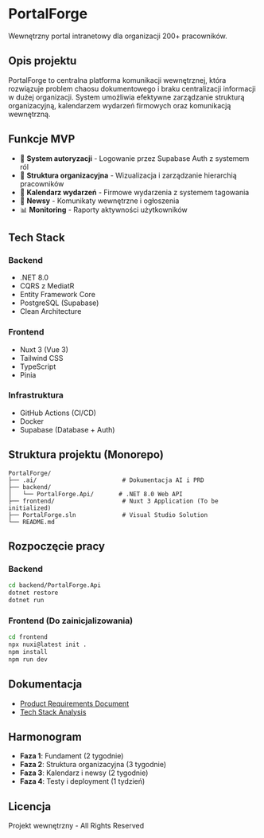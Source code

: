 # PortalForge

Wewnętrzny portal intranetowy dla organizacji 200+ pracowników.

## Opis projektu

PortalForge to centralna platforma komunikacji wewnętrznej, która rozwiązuje problem chaosu dokumentowego i braku centralizacji informacji w dużej organizacji. System umożliwia efektywne zarządzanie strukturą organizacyjną, kalendarzem wydarzeń firmowych oraz komunikacją wewnętrzną.

## Funkcje MVP

- 🔐 **System autoryzacji** - Logowanie przez Supabase Auth z systemem ról
- 👥 **Struktura organizacyjna** - Wizualizacja i zarządzanie hierarchią pracowników
- 📅 **Kalendarz wydarzeń** - Firmowe wydarzenia z systemem tagowania
- 📰 **Newsy** - Komunikaty wewnętrzne i ogłoszenia
- 📊 **Monitoring** - Raporty aktywności użytkowników

## Tech Stack

### Backend
- .NET 8.0
- CQRS z MediatR
- Entity Framework Core
- PostgreSQL (Supabase)
- Clean Architecture

### Frontend
- Nuxt 3 (Vue 3)
- Tailwind CSS
- TypeScript
- Pinia

### Infrastruktura
- GitHub Actions (CI/CD)
- Docker
- Supabase (Database + Auth)

## Struktura projektu (Monorepo)

```
PortalForge/
├── .ai/                        # Dokumentacja AI i PRD
├── backend/
│   └── PortalForge.Api/       # .NET 8.0 Web API
├── frontend/                   # Nuxt 3 Application (To be initialized)
├── PortalForge.sln             # Visual Studio Solution
└── README.md
```

## Rozpoczęcie pracy

### Backend
```bash
cd backend/PortalForge.Api
dotnet restore
dotnet run
```

### Frontend (Do zainicjalizowania)
```bash
cd frontend
npx nuxi@latest init .
npm install
npm run dev
```

## Dokumentacja

- [Product Requirements Document](.ai/prd.md)
- [Tech Stack Analysis](.ai/tech-stack.md)

## Harmonogram

- **Faza 1**: Fundament (2 tygodnie)
- **Faza 2**: Struktura organizacyjna (3 tygodnie)
- **Faza 3**: Kalendarz i newsy (2 tygodnie)
- **Faza 4**: Testy i deployment (1 tydzień)

## Licencja

Projekt wewnętrzny - All Rights Reserved
